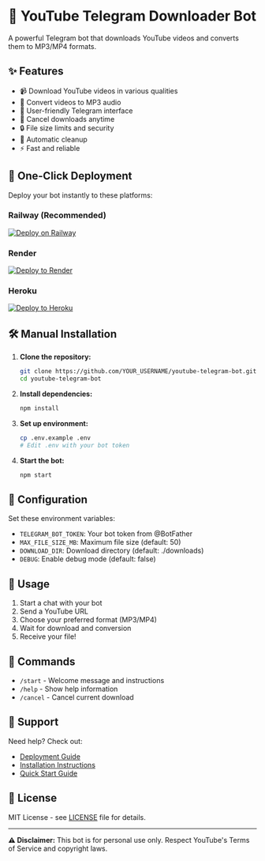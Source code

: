 # 🤖 YouTube Telegram Downloader Bot

A powerful Telegram bot that downloads YouTube videos and converts them to MP3/MP4 formats.

## ✨ Features

- 📹 Download YouTube videos in various qualities
- 🎵 Convert videos to MP3 audio
- 📱 User-friendly Telegram interface
- 🚫 Cancel downloads anytime
- 🔒 File size limits and security
- 🧹 Automatic cleanup
- ⚡ Fast and reliable

## 🚀 One-Click Deployment

Deploy your bot instantly to these platforms:

### Railway (Recommended)
[![Deploy on Railway](https://railway.app/button.svg)](https://railway.app/template/youtube-telegram-bot)

### Render
[![Deploy to Render](https://render.com/images/deploy-to-render-button.svg)](https://render.com/deploy?repo=https://github.com/YOUR_USERNAME/youtube-telegram-bot)

### Heroku
[![Deploy to Heroku](https://www.herokucdn.com/deploy/button.svg)](https://heroku.com/deploy?template=https://github.com/YOUR_USERNAME/youtube-telegram-bot)

## 🛠️ Manual Installation

1. **Clone the repository:**
   ```bash
   git clone https://github.com/YOUR_USERNAME/youtube-telegram-bot.git
   cd youtube-telegram-bot
   ```

2. **Install dependencies:**
   ```bash
   npm install
   ```

3. **Set up environment:**
   ```bash
   cp .env.example .env
   # Edit .env with your bot token
   ```

4. **Start the bot:**
   ```bash
   npm start
   ```

## 🔧 Configuration

Set these environment variables:

- `TELEGRAM_BOT_TOKEN`: Your bot token from @BotFather
- `MAX_FILE_SIZE_MB`: Maximum file size (default: 50)
- `DOWNLOAD_DIR`: Download directory (default: ./downloads)
- `DEBUG`: Enable debug mode (default: false)

## 📱 Usage

1. Start a chat with your bot
2. Send a YouTube URL
3. Choose your preferred format (MP3/MP4)
4. Wait for download and conversion
5. Receive your file!

## 🔄 Commands

- `/start` - Welcome message and instructions
- `/help` - Show help information
- `/cancel` - Cancel current download

## 🤝 Support

Need help? Check out:
- [Deployment Guide](DEPLOYMENT.md)
- [Installation Instructions](INSTALL.md)
- [Quick Start Guide](QUICKSTART.md)

## 📄 License

MIT License - see [LICENSE](LICENSE) file for details.

---

**⚠️ Disclaimer:** This bot is for personal use only. Respect YouTube's Terms of Service and copyright laws.
